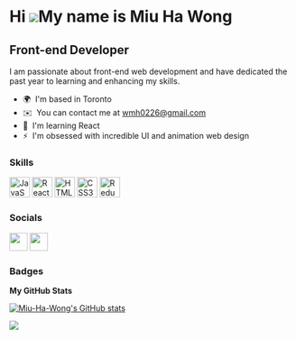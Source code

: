 Hi ![](https://user-images.githubusercontent.com/18350557/176309783-0785949b-9127-417c-8b55-ab5a4333674e.gif)My name is Miu Ha Wong
===================================================================================================================================

Front-end Developer
-------------------

I am passionate about front-end web development and have dedicated the past year to learning and enhancing my skills.

* 🌍  I'm based in Toronto
* ✉️  You can contact me at [wmh0226@gmail.com](mailto:wmh0226@gmail.com)
* 🧠  I'm learning React
* ⚡  I'm obsessed with incredible UI and animation web design

### Skills


<p align="left">
<a href="https://developer.mozilla.org/en-US/docs/Web/JavaScript" target="_blank" rel="noreferrer"><img src="https://raw.githubusercontent.com/danielcranney/readme-generator/main/public/icons/skills/javascript-colored.svg" width="36" height="36" alt="JavaScript" /></a>
<a href="https://reactjs.org/" target="_blank" rel="noreferrer"><img src="https://raw.githubusercontent.com/danielcranney/readme-generator/main/public/icons/skills/react-colored.svg" width="36" height="36" alt="React" /></a>
<a href="https://developer.mozilla.org/en-US/docs/Glossary/HTML5" target="_blank" rel="noreferrer"><img src="https://raw.githubusercontent.com/danielcranney/readme-generator/main/public/icons/skills/html5-colored.svg" width="36" height="36" alt="HTML5" /></a>
<a href="https://www.w3.org/TR/CSS/#css" target="_blank" rel="noreferrer"><img src="https://raw.githubusercontent.com/danielcranney/readme-generator/main/public/icons/skills/css3-colored.svg" width="36" height="36" alt="CSS3" /></a>
<a href="https://redux.js.org/" target="_blank" rel="noreferrer"><img src="https://raw.githubusercontent.com/danielcranney/readme-generator/main/public/icons/skills/redux-colored.svg" width="36" height="36" alt="Redux" /></a>
</p>


### Socials

<p align="left"> <a href="https://www.github.com/Miu-Ha-Wong" target="_blank" rel="noreferrer"><img src="https://raw.githubusercontent.com/danielcranney/readme-generator/main/public/icons/socials/github.svg" width="32" height="32" /></a> <a href="https://www.linkedin.com/in/mia-wong-self-taught-front-end-web-developer" target="_blank" rel="noreferrer"><img src="https://raw.githubusercontent.com/danielcranney/readme-generator/main/public/icons/socials/linkedin.svg" width="32" height="32" /></a></p>

### Badges

<b>My GitHub Stats</b>

<a href="http://www.github.com/Miu-Ha-Wong"><img src="https://github-readme-stats.vercel.app/api?username=Miu-Ha-Wong&show_icons=true&hide=&count_private=true&title_color=444e59&text_color=0f172a&icon_color=10b981&bg_color=ffffff&hide_border=true&show_icons=true" alt="Miu-Ha-Wong's GitHub stats" /></a>

<a href="http://www.github.com/Miu-Ha-Wong"><img src="https://github-readme-streak-stats.herokuapp.com/?user=Miu-Ha-Wong&stroke=0f172a&background=ffffff&ring=444e59&fire=444e59&currStreakNum=0f172a&currStreakLabel=444e59&sideNums=0f172a&sideLabels=0f172a&dates=0f172a&hide_border=true" /></a>
